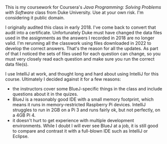 This is my coursework for Coursera's _Java Programming: Solving Problems with Software_ class from Duke University.  Use at your own risk.  I'm considering it public domain.

I originally audited this class in early 2018.  I've come back to convert that audit into a certificate.  Unfortunately Duke must have changed the data files used in the assignments as the answers I recorded in 2018 are no longer valid.  I'm rerunning all the classwork using files downloaded in 2022 to develop the correct answers.  That's the reason for all the updates.  As part of that I noticed the sets of files used for each question can change, so you must very closely read each question and make sure you run the correct data file(s).  

I use IntelliJ at work, and thought long and hard about using IntelliJ for this course.  Ultimately I decided against it for a few reasons:
- the instructors cover some BlueJ-specific things in the class and include questions about it in the quizes. 
- BlueJ is a reasonably good IDE with a small memory footprint, which means it runs in memory-restricted Raspberry Pi devices.  IntelliJ struggles to run in 2GB on a Pi 3 and runs fairly ok, but not perfectly, on a 4GB Pi 4.
- it doesn't hurt to get experience with multiple development environments.  While I doubt I will ever see BlueJ at a job, it is still good to compare and contrast it with a full-blown IDE such as IntelliJ or Eclipse.